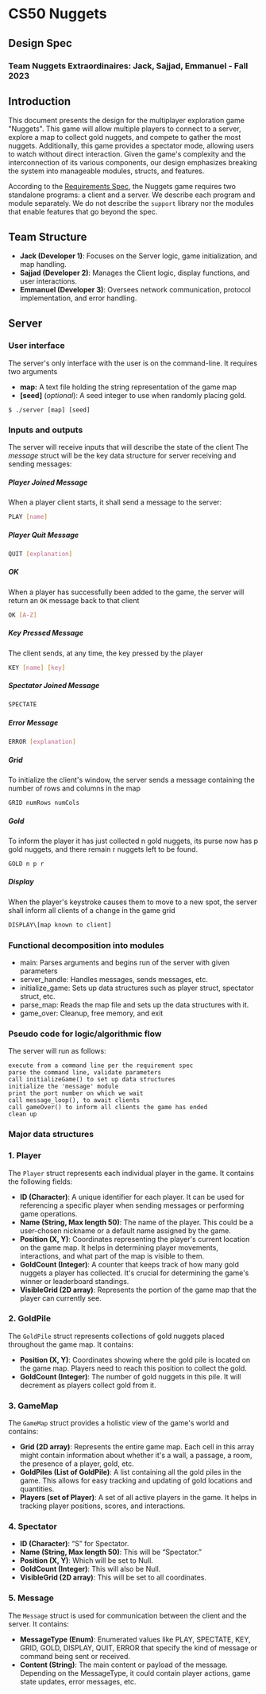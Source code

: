 # CS50 Nuggets
## Design Spec
### Team Nuggets Extraordinaires: Jack, Sajjad, Emmanuel - Fall 2023

## Introduction
This document presents the design for the multiplayer exploration game "Nuggets". This game will allow multiple players to connect to a server, explore a map to collect gold nuggets, and compete to gather the most nuggets. Additionally, this game provides a spectator mode, allowing users to watch without direct interaction. Given the game's complexity and the interconnection of its various components, our design emphasizes breaking the system into manageable modules, structs, and features.

According to the [Requirements Spec](REQUIREMENTS.md), the Nuggets game requires two standalone programs: a client and a server.
We describe each program and module separately.
We do not describe the `support` library nor the modules that enable features that go beyond the spec.

## Team Structure
- **Jack (Developer 1)**: Focuses on the Server logic, game initialization, and map handling.
- **Sajjad (Developer 2)**: Manages the Client logic, display functions, and user interactions.
- **Emmanuel (Developer 3)**: Oversees network communication, protocol implementation, and error handling.

## Server
### User interface

The server's only interface with the user is on the command-line. It requires two arguments

* **map:** A text file holding the string representation of the game map
* **[seed]** (_optional_): A seed integer to use when randomly placing gold.

```bash=
$ ./server [map] [seed]
```

### Inputs and outputs

The server will receive inputs that will describe the state of the client
The *message* struct will be the key data structure for server receiving and sending messages:

##### Player Joined Message
When a player client starts, it shall send a message to the server:
```bash
PLAY [name]
```
##### Player Quit Message

```bash
QUIT [explanation]
```

##### OK
When a player has successfully been added to the game, the server will return an `OK` message back to that client
```bash
OK [A-Z]
```

##### Key Pressed Message
The client sends, at any time, the key pressed by the player
```bash
KEY [name] [key]
```

##### Spectator Joined Message
```bash
SPECTATE
```

##### Error Message
```bash
ERROR [explanation]
```

##### Grid
To initialize the client's window, the server sends a message containing the number of rows and columns in the map
```bash
GRID numRows numCols
```

##### Gold
To inform the player it has just collected n gold nuggets, its purse now has p gold nuggets, and there remain r nuggets left to be found.
```bash
GOLD n p r
```

##### Display
When the player's keystroke causes them to move to a new spot, the server shall inform all clients of a change in the game grid
```bash
DISPLAY\[map known to client]
```

### Functional decomposition into modules

* main: Parses arguments and begins run of the server with given parameters
* server_handle: Handles messages, sends messages, etc.
* initialize_game: Sets up data structures such as player struct, spectator struct, etc.
* parse_map: Reads the map file and sets up the data structures with it.
* game_over: Cleanup, free memory, and exit

### Pseudo code for logic/algorithmic flow

The server will run as follows:

	execute from a command line per the requirement spec
	parse the command line, validate parameters
	call initializeGame() to set up data structures
	initialize the 'message' module
	print the port number on which we wait
	call message_loop(), to await clients
	call gameOver() to inform all clients the game has ended
	clean up


### Major data structures

### 1. Player
The `Player` struct represents each individual player in the game. It contains the following fields:
- **ID (Character)**: A unique identifier for each player. It can be used for referencing a specific player when sending messages or performing game operations.
- **Name (String, Max length 50)**: The name of the player. This could be a user-chosen nickname or a default name assigned by the game.
- **Position (X, Y)**: Coordinates representing the player's current location on the game map. It helps in determining player movements, interactions, and what part of the map is visible to them.
- **GoldCount (Integer)**: A counter that keeps track of how many gold nuggets a player has collected. It's crucial for determining the game's winner or leaderboard standings.
- **VisibleGrid (2D array)**: Represents the portion of the game map that the player can currently see.

### 2. GoldPile
The `GoldPile` struct represents collections of gold nuggets placed throughout the game map. It contains:
- **Position (X, Y)**: Coordinates showing where the gold pile is located on the game map. Players need to reach this position to collect the gold.
- **GoldCount (Integer)**: The number of gold nuggets in this pile. It will decrement as players collect gold from it.

### 3. GameMap
The `GameMap` struct provides a holistic view of the game's world and contains:
- **Grid (2D array)**: Represents the entire game map. Each cell in this array might contain information about whether it's a wall, a passage, a room, the presence of a player, gold, etc.
- **GoldPiles (List of GoldPile)**: A list containing all the gold piles in the game. This allows for easy tracking and updating of gold locations and quantities.
- **Players (set of Player)**: A set of all active players in the game. It helps in tracking player positions, scores, and interactions.

### 4. Spectator
- **ID (Character)**: “S” for Spectator.
- **Name (String, Max length 50)**: This will be “Spectator.”
- **Position (X, Y)**: Which will be set to Null.
- **GoldCount (Integer)**: This will also be Null.
- **VisibleGrid (2D array)**: This will be set to all coordinates.

### 5. Message
The `Message` struct is used for communication between the client and the server. It contains:
- **MessageType (Enum)**: Enumerated values like PLAY, SPECTATE, KEY, GRID, GOLD, DISPLAY, QUIT, ERROR that specify the kind of message or command being sent or received.
- **Content (String)**: The main content or payload of the message. Depending on the MessageType, it could contain player actions, game state updates, error messages, etc.